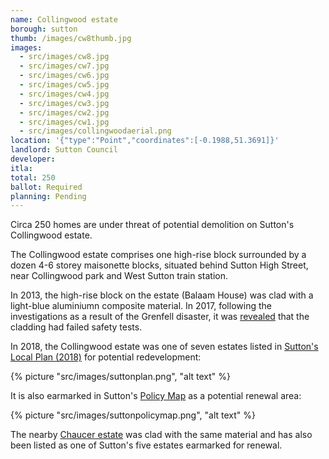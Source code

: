 ```yaml
---
name: Collingwood estate
borough: sutton
thumb: /images/cw8thumb.jpg
images:
  - src/images/cw8.jpg
  - src/images/cw7.jpg
  - src/images/cw6.jpg
  - src/images/cw5.jpg
  - src/images/cw4.jpg
  - src/images/cw3.jpg
  - src/images/cw2.jpg
  - src/images/cw1.jpg
  - src/images/collingwoodaerial.png
location: '{"type":"Point","coordinates":[-0.1988,51.3691]}'
landlord: Sutton Council
developer:
itla:
total: 250
ballot: Required
planning: Pending
---
```

Circa 250 homes are under threat of potential demolition on Sutton's Collingwood estate.

The Collingwood estate comprises one high-rise block surrounded by a dozen 4-6 storey maisonette blocks, situated behind Sutton High Street, near Collingwood park and West Sutton train station. 

In 2013, the high-rise block on the estate (Balaam House) was clad with a light-blue aluminiumn composite material. In 2017, following the investigations as a result of the Grenfell disaster, it was [revealed](https://www.yourlocalguardian.co.uk/news/15372936.we-feel-so-unsafe-sutton-tower-block-residents-at-balaam-house-say-they-are-living-in-fear-after-grenfell-to/) that the cladding had failed safety tests.

In 2018, the Collingwood estate was one of seven estates listed in [Sutton's Local Plan (2018)](https://drive.google.com/file/d/1MdX6GlaHDoBdG6CTsvjFaIuPtIa9id5O/view) for potential redevelopment:

{% picture "src/images/suttonplan.png", "alt text" %}

It is also earmarked in Sutton's [Policy Map](http://sutton.addresscafe.com/app/exploreit/) as a potential renewal area:

{% picture "src/images/suttonpolicymap.png", "alt text" %}

The nearby [Chaucer estate](/estates/sutton/chaucerestate/) was clad with the same material and has also been listed as one of Sutton's five estates earmarked for renewal.

